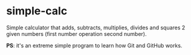 # simple-calc
Simple calculator that adds, subtracts, multiplies, divides and squares 2 given numbers (first number operation second number).

**PS**: it's an extreme simple program to learn how Git and GitHub works.
